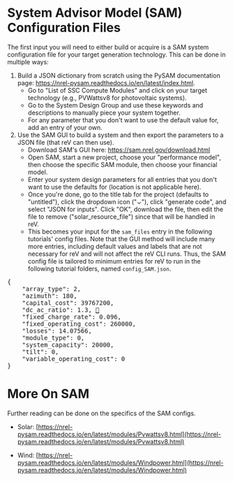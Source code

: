 System Advisor Model (SAM) Configuration Files
===

The first input you will need to either build or acquire is a SAM system 
configuration file for your target generation technology. This can be done in
multiple ways:
  1) Build a JSON dictionary from scratch using the PySAM documentation page:
      https://nrel-pysam.readthedocs.io/en/latest/index.html.
      - Go to "List of SSC Compute Modules" and click on your target
        technology (e.g., PVWattsv8 for photovoltaic systems).
      - Go to the System Design Group and use these keywords and descriptions
        to manually piece your system together.
      - For any parameter that you don't want to use the default value for,
        add an entry of your own.
  2) Use the SAM GUI to build a system and then export the parameters to a
      JSON file (that reV can then use).
      - Download SAM's GUI here: https://sam.nrel.gov/download.html
      - Open SAM, start a new project, choose your "performance model",
        then choose the specific SAM module, then choose your financial
        model.
      - Enter your system design parameters for all entries that you don't
        want to use the defaults for (location is not applicable here).
      - Once you're done, go to the title tab for the project (defaults to
        "untitled"), click the dropdown icon ("⌄"), click "generate code",
        and select "JSON for inputs". Click "OK", download the file, then
        edit the file to remove ("solar_resource_file") since that will be
        handled in reV.
      - This becomes your input for the `sam_files` entry in the following 
        tutorials' config files. Note that the GUI method will 
        include many more entries, including default values and labels that are 
        not necessary for reV and will not affect the reV CLI runs. 
        Thus, the SAM config file is tailored to minimum entries 
        for reV to run in the following tutorial folders, 
        named `config_SAM.json`. 

<pre>
{
    "array_type": 2, 
    "azimuth": 180, 
    "capital_cost": 39767200,
    "dc_ac_ratio": 1.3, <a target="_blank" rel="noopener noreferrer" href="https://nrel-pysam.readthedocs.io/en/latest/modules/Pvwattsv8.html#PySAM.Pvwattsv8.Pvwattsv8.SystemDesign.dc_ac_ratio">🔗</a>
    "fixed_charge_rate": 0.096,
    "fixed_operating_cost": 260000,
    "losses": 14.07566,
    "module_type": 0,
    "system_capacity": 20000,
    "tilt": 0,
    "variable_operating_cost": 0
}
</pre>



More On SAM
===
Further reading can be done on the specifics of the SAM configs.

- Solar: [https://nrel-pysam.readthedocs.io/en/latest/modules/Pvwattsv8.html](https://nrel-pysam.readthedocs.io/en/latest/modules/Pvwattsv8.html)
        
- Wind: [https://nrel-pysam.readthedocs.io/en/latest/modules/Windpower.html](https://nrel-pysam.readthedocs.io/en/latest/modules/Windpower.html)
